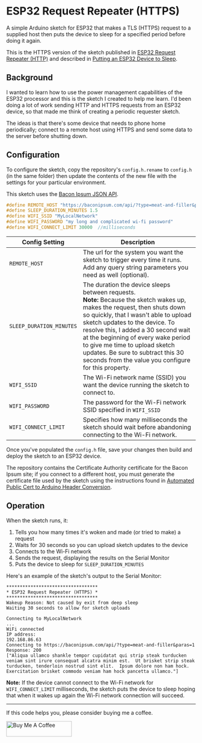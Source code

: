 # ESP32 Request Repeater (HTTPS)

A simple Arduino sketch for ESP32 that makes a TLS (HTTPS) request to a supplied host then puts the device to sleep for a specified period before doing it again. 

This is the HTTPS version of the sketch published in [ESP32 Request Repeater (HTTP)](https://github.com/johnwargo/esp32-request-repeater-http) and described in [Putting an ESP32 Device to Sleep](https://johnwargo.com/posts/2025/esp32-sleep/).

## Background

I wanted to learn how to use the power management capabilities of the ESP32 processor and this is the sketch I created to help me learn. I'd been doing a lot of work sending HTTP and HTTPS requests from an ESP32 device, so that made me think of creating a periodic requester sketch.

The ideas is that there's some device that needs to phone home periodically; connect to a remote host using HTTPS and send some data to the server before shutting down.

## Configuration

To configure the sketch, copy the repository's `config.h.rename` to `config.h` (in the same folder) then update the contents of the new file with the settings for your particular environment.

This sketch uses the [Bacon Ipsum JSON API](https://baconipsum.com/json-api/). 

```c
#define REMOTE_HOST "https://baconipsum.com/api/?type=meat-and-filler&paras=1"
#define SLEEP_DURATION_MINUTES 1.5
#define WIFI_SSID "MyLocalNetwork"
#define WIFI_PASSWORD "my long and complicated wi-fi password"
#define WIFI_CONNECT_LIMIT 30000  //milliseconds
```

| Config Setting         | Description |
| ---------------------- | ----------- |
| `REMOTE_HOST`            | The url for the system you want the sketch to trigger every time it runs. Add any query string parameters you need as well (optional). |
| `SLEEP_DURATION_MINUTES` | The duration the device sleeps between requests. <br/>**Note:** Because the sketch wakes up, makes the request, then shuts down so quickly, that I wasn't able to upload sketch updates to the device. To resolve this, I added a 30 second wait at the beginning of every wake period to give me time to upload sketch updates. Be sure to subtract this 30 seconds from the value you configure for this property. |
| `WIFI_SSID`            | The Wi-Fi network name (SSID) you want the device running the sketch to connect to. |
| `WIFI_PASSWORD`        | The password for the Wi-Fi network SSID specified in `WIFI_SSID` |
| `WIFI_CONNECT_LIMIT` | Specifies how many milliseconds the sketch should wait before abandoning connecting to the Wi-Fi network. |

Once you've populated the `config.h` file, save your changes then build and deploy the sketch to an ESP32 device.

The repository contains the Certificate Authority certificate for the Bacon Ipsum site; if you connect to a different host, you must generate the certificate file used by the sketch using the instructions found in [Automated Public Cert to Arduino Header Conversion](https://johnwargo.com/posts/2025/public-cert-arduino/).

## Operation

When the sketch runs, it:

1. Tells you how many times it's woken and made (or tried to make) a request
2. Waits for 30 seconds so you can upload sketch updates to the device
3. Connects to the Wi-Fi network
4. Sends the request, displaying the results on the Serial Monitor
5. Puts the device to sleep for `SLEEP_DURATION_MINUTES`

Here's an example of the sketch's output to the Serial Monitor:

```text
**********************************
* ESP32 Request Repeater (HTTPS) *
**********************************
Wakeup Reason: Not caused by exit from deep sleep
Waiting 30 seconds to allow for sketch uploads

Connecting to MyLocalNetwork
...
WiFi connected
IP address: 
192.168.86.63
Connecting to https://baconipsum.com/api/?type=meat-and-filler&paras=1
Response: 200
["Aliqua ullamco shankle tempor cupidatat qui strip steak turducken veniam sint irure consequat alcatra minim est.  Ut brisket strip steak turducken, tenderloin nostrud sint elit.  Ipsum dolore non ham hock.  Exercitation brisket commodo veniam ham hock pancetta ullamco."]
```

**Note:** If the device cannot connect to the Wi-Fi network for `WIFI_CONNECT_LIMIT` milliseconds, the sketch puts the device to sleep hoping that when it wakes up again the Wi-Fi network connection will succeed.

***

If this code helps you, please consider buying me a coffee.

<a href="https://www.buymeacoffee.com/johnwargo" target="_blank"><img src="https://cdn.buymeacoffee.com/buttons/default-orange.png" alt="Buy Me A Coffee" height="41" width="174"></a>
